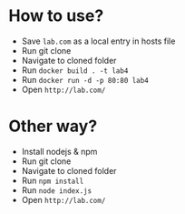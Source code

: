 # How to use? 

- Save `lab.com` as a local entry in hosts file
- Run git clone
- Navigate to cloned folder
- Run `docker build . -t lab4`
- Run `docker run -d -p 80:80 lab4`
- Open `http://lab.com/`

# Other way? 

- Install nodejs & npm
- Run git clone
- Navigate to cloned folder
- Run `npm install`
- Run `node index.js`
- Open `http://lab.com/`